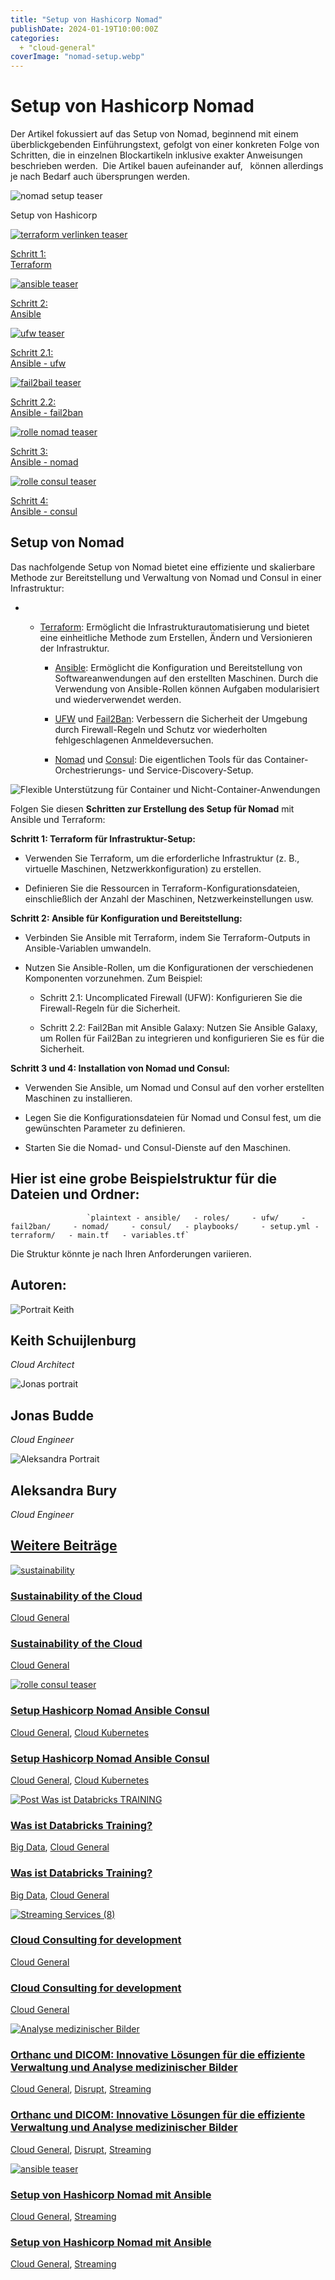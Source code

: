 ```yaml
---
title: "Setup von Hashicorp Nomad"
publishDate: 2024-01-19T10:00:00Z
categories: 
  + "cloud-general"
coverImage: "nomad-setup.webp"
---
```


# Setup von Hashicorp Nomad

Der Artikel fokussiert auf das Setup von Nomad, beginnend mit einem überblickgebenden Einführungstext, gefolgt von einer konkreten Folge von Schritten, die in einzelnen Blockartikeln inklusive exakter Anweisungen beschrieben werden.  Die Artikel bauen aufeinander auf,   können allerdings je nach Bedarf auch übersprungen werden.

![nomad setup teaser](images/nomad-setup-1024x683.webp)

Setup von Hashicorp

[![terraform verlinken teaser](images/terraform-verlinken-1024x683.webp)](https://thinkport.digital/setup-hashcorp-nomad-mit-terraform/)

[Schritt 1:  
Terraform](https://thinkport.digital/setup-hashcorp-nomad-mit-terraform)

[![ansible teaser](images/ansible-1024x683.webp)](https://thinkport.digital/setup-hashicorp-nomad-mit-ansible/)

[Schritt 2:  
Ansible](https://thinkport.digital/setup-hashicorp-nomad-mit-ansible/)

[![ufw teaser](images/5-1024x683.webp)](https://thinkport.digital/setup-hashicorp-nomad-ansible-ufw/)

[Schritt 2.1:  
Ansible - ufw](https://thinkport.digital/setup-hashicorp-nomad-ansible-ufw/)

[![fail2bail teaser](images/4-1024x683.webp)](https://thinkport.digital/setup-hashicorp-nomad-ansible-fail2ban/)

[Schritt 2.2:  
Ansible - fail2ban](https://thinkport.digital/setup-hashicorp-nomad-ansible-fail2ban/)

[![rolle nomad teaser](images/6-1024x683.webp)](https://thinkport.digital/setup-hashicorp-nomad-ansible-nomad)

[Schritt 3:  
Ansible - nomad](https://thinkport.digital/setup-hashicorp-nomad-ansible-nomad)

[![rolle consul teaser](images/7-1024x683.webp)](https://thinkport.digital/setup-hashicorp-nomad-ansible-consul/)

[Schritt 4:  
Ansible - consul](https://thinkport.digital/setup-hashicorp-nomad-ansible-consul)

## Setup von Nomad

Das nachfolgende Setup von Nomad bietet eine effiziente und skalierbare Methode zur Bereitstellung und Verwaltung von Nomad und Consul in einer Infrastruktur:

* - [Terraform](https://thinkport.digital/setup-hashcorp-nomad-mit-terraform/): Ermöglicht die Infrastrukturautomatisierung und bietet eine einheitliche Methode zum Erstellen, Ändern und Versionieren der Infrastruktur.
        

    - [Ansible](https://thinkport.digital/setup-hashicorp-nomad-mit-ansible/): Ermöglicht die Konfiguration und Bereitstellung von Softwareanwendungen auf den erstellten Maschinen. Durch die Verwendung von Ansible-Rollen können Aufgaben modularisiert und wiederverwendet werden.
        

    - [UFW](https://thinkport.digital/setup-hashicorp-nomad-ansible-ufw/) und [Fail2Ban](https://thinkport.digital/setup-hashicorp-nomad-ansible-fail2ban/): Verbessern die Sicherheit der Umgebung durch Firewall-Regeln und Schutz vor wiederholten fehlgeschlagenen Anmeldeversuchen.
        

    - [Nomad](https://thinkport.digital/setup-hashicorp-nomad-ansible-nomad/) und [Consul](https://thinkport.digital/setup-hashicorp-nomad-ansible-consul/): Die eigentlichen Tools für das Container-Orchestrierungs- und Service-Discovery-Setup.
        

![Flexible Unterstützung für Container und Nicht-Container-Anwendungen](images/Frische-Informationen-1024x683.png)

Folgen Sie diesen **Schritten zur Erstellung des Setup für Nomad** mit Ansible und Terraform:

**Schritt 1: Terraform für Infrastruktur-Setup:**

* Verwenden Sie Terraform, um die erforderliche Infrastruktur (z. B., virtuelle Maschinen, Netzwerkkonfiguration) zu erstellen.
  
* Definieren Sie die Ressourcen in Terraform-Konfigurationsdateien, einschließlich der Anzahl der Maschinen, Netzwerkeinstellungen usw.

**Schritt 2: Ansible für Konfiguration und Bereitstellung:**

* Verbinden Sie Ansible mit Terraform, indem Sie Terraform-Outputs in Ansible-Variablen umwandeln.

* Nutzen Sie Ansible-Rollen, um die Konfigurationen der verschiedenen Komponenten vorzunehmen. Zum Beispiel:
      

    - Schritt 2.1: Uncomplicated Firewall (UFW): Konfigurieren Sie die Firewall-Regeln für die Sicherheit.
        

    - Schritt 2.2: Fail2Ban mit Ansible Galaxy: Nutzen Sie Ansible Galaxy, um Rollen für Fail2Ban zu integrieren und konfigurieren Sie es für die Sicherheit.
        

**Schritt 3 und 4: Installation von Nomad und Consul:**

* Verwenden Sie Ansible, um Nomad und Consul auf den vorher erstellten Maschinen zu installieren.
  
* Legen Sie die Konfigurationsdateien für Nomad und Consul fest, um die gewünschten Parameter zu definieren.
    

* Starten Sie die Nomad- und Consul-Dienste auf den Maschinen.
    

## Hier ist eine grobe Beispielstruktur für die Dateien und Ordner:

				
					 `plaintext - ansible/   - roles/     - ufw/     - fail2ban/     - nomad/     - consul/   - playbooks/     - setup.yml - terraform/   - main.tf   - variables.tf`

				
			

Die Struktur könnte je nach Ihren Anforderungen variieren. 

## Autoren:

![Portrait Keith](images/keith-1-1-300x300.webp)

## Keith Schuijlenburg

_Cloud Architect_

[](https://www.linkedin.com/in/keith-schuijlenburg-a67289142/)

![Jonas portrait](images/Jonas-1-300x300.png)

## Jonas Budde

_Cloud Engineer_

[](https://www.linkedin.com/in/jonas-budde/)

![Aleksandra Portrait](images/aleksandra-2-300x300.webp)

## Aleksandra Bury

_Cloud Engineer_

[](https://www.linkedin.com/in/aleksandra-bury-40849822a/)

## [Weitere Beiträge](https://thinkport.digital/blog)

[![sustainability](images/sustainability-1-1024x696.png "thinkport cloud picture")](https://thinkport.digital/sustainability-of-the-cloud/)

### [Sustainability of the Cloud](https://thinkport.digital/sustainability-of-the-cloud/ "Sustainability of the Cloud")

[Cloud General](https://thinkport.digital/category/cloud-general/)

### [Sustainability of the Cloud](https://thinkport.digital/sustainability-of-the-cloud/ "Sustainability of the Cloud")

[Cloud General](https://thinkport.digital/category/cloud-general/)

[![rolle consul teaser](images/7-1024x683.webp "rolle consul teaser")](https://thinkport.digital/setup-hashicorp-nomad-ansible-consul/)

### [Setup Hashicorp Nomad Ansible Consul](https://thinkport.digital/setup-hashicorp-nomad-ansible-consul/ "Setup Hashicorp Nomad Ansible Consul")

[Cloud General](https://thinkport.digital/category/cloud-general/), [Cloud Kubernetes](https://thinkport.digital/category/cloud-kubernetes/)

### [Setup Hashicorp Nomad Ansible Consul](https://thinkport.digital/setup-hashicorp-nomad-ansible-consul/ "Setup Hashicorp Nomad Ansible Consul")

[Cloud General](https://thinkport.digital/category/cloud-general/), [Cloud Kubernetes](https://thinkport.digital/category/cloud-kubernetes/)

[![Post Was ist Databricks TRAINING](images/Post-Was-ist-Databricks-TRAINING-1024x683.webp "Post Was ist Databricks TRAINING")](https://thinkport.digital/was-ist-databricks-training/)

### [Was ist Databricks Training?](https://thinkport.digital/was-ist-databricks-training/ "Was ist Databricks Training?")

[Big Data](https://thinkport.digital/category/big-data/), [Cloud General](https://thinkport.digital/category/cloud-general/)

### [Was ist Databricks Training?](https://thinkport.digital/was-ist-databricks-training/ "Was ist Databricks Training?")

[Big Data](https://thinkport.digital/category/big-data/), [Cloud General](https://thinkport.digital/category/cloud-general/)

[![Streaming Services (8)](images/Streaming-Services-8.webp "Streaming Services (8)")](https://thinkport.digital/cloud-consulting-for-development/)

### [Cloud Consulting for development](https://thinkport.digital/cloud-consulting-for-development/ "Cloud Consulting for development")

[Cloud General](https://thinkport.digital/category/cloud-general/)

### [Cloud Consulting for development](https://thinkport.digital/cloud-consulting-for-development/ "Cloud Consulting for development")

[Cloud General](https://thinkport.digital/category/cloud-general/)

[![Analyse medizinischer Bilder](images/website-pictures-1024x683.webp "modern technology applied to medicine, to transfer data and pictures --v 5.2")](https://thinkport.digital/orthanc-und-dicom-fuer-medizinische-bilder/)

### [Orthanc und DICOM: Innovative Lösungen für die effiziente Verwaltung und Analyse medizinischer Bilder](https://thinkport.digital/orthanc-und-dicom-fuer-medizinische-bilder/ "Orthanc und DICOM: Innovative Lösungen für die effiziente Verwaltung und Analyse medizinischer Bilder")

[Cloud General](https://thinkport.digital/category/cloud-general/), [Disrupt](https://thinkport.digital/category/disrupt/), [Streaming](https://thinkport.digital/category/streaming/)

### [Orthanc und DICOM: Innovative Lösungen für die effiziente Verwaltung und Analyse medizinischer Bilder](https://thinkport.digital/orthanc-und-dicom-fuer-medizinische-bilder/ "Orthanc und DICOM: Innovative Lösungen für die effiziente Verwaltung und Analyse medizinischer Bilder")

[Cloud General](https://thinkport.digital/category/cloud-general/), [Disrupt](https://thinkport.digital/category/disrupt/), [Streaming](https://thinkport.digital/category/streaming/)

[![ansible teaser](images/ansible-1024x683.webp "ansible teaser")](https://thinkport.digital/setup-hashicorp-nomad-mit-ansible/)

### [Setup von Hashicorp Nomad mit Ansible](https://thinkport.digital/setup-hashicorp-nomad-mit-ansible/ "Setup von Hashicorp Nomad mit Ansible")

[Cloud General](https://thinkport.digital/category/cloud-general/), [Streaming](https://thinkport.digital/category/streaming/)

### [Setup von Hashicorp Nomad mit Ansible](https://thinkport.digital/setup-hashicorp-nomad-mit-ansible/ "Setup von Hashicorp Nomad mit Ansible")

[Cloud General](https://thinkport.digital/category/cloud-general/), [Streaming](https://thinkport.digital/category/streaming/)
